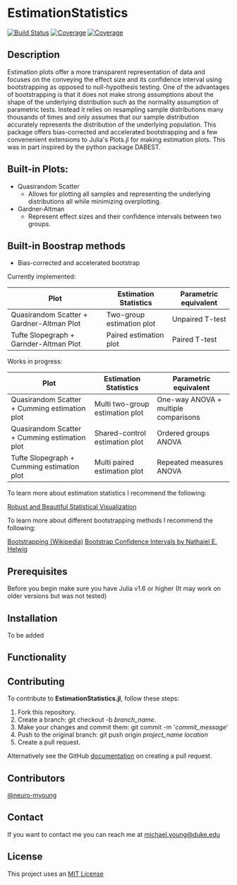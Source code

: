 # EstimationStatistics

[![Build Status](https://ci.appveyor.com/api/projects/status/github/neuro-myoung/EstimationStatistics.jl?svg=true)](https://ci.appveyor.com/project/neuro-myoung/EstimationStatistics-jl)
[![Coverage](https://codecov.io/gh/neuro-myoung/EstimationStatistics.jl/branch/master/graph/badge.svg)](https://codecov.io/gh/neuro-myoung/EstimationStatistics.jl)
[![Coverage](https://coveralls.io/repos/github/neuro-myoung/EstimationStatistics.jl/badge.svg?branch=master)](https://coveralls.io/github/neuro-myoung/EstimationStatistics.jl?branch=master)


## Description
Estimation plots offer a more transparent representation of data and focuses on the conveying the effect size and its confidence interval using bootstrapping as opposed to null-hypothesis testing. One of the advantages of bootstrapping is that it does not make strong assumptions about the shape of the underlying distribution such as the normality assumption of parametric tests. Instead it relies on resampling sample distributions many thousands of times and only assumes that our sample distribution accurately represents the distribution of the underlying population. This package offers bias-corrected and accelerated bootstrapping and a few convenenient extensions to Julia's Plots.jl for making estimation plots. This was in part inspired by the python package DABEST. 




## Built-in Plots:

* Quasirandom Scatter
  * Allows for plotting all samples and representing the underlying distributions all while minimizing overplotting.
* Gardner-Altman
  * Represent effect sizes and their confidence intervals between two groups.




## Built-in Boostrap methods

* Bias-corrected and accelerated bootstrap



Currently implemented:

| Plot      | Estimation Statistics | Parametric equivalent |
| ----------- | ----------- | ---------- |
| Quasirandom Scatter + Gardner-Altman Plot | Two-group estimation plot |    Unpaired T-test    |
| Tufte Slopegraph + Garnder-Altman Plot | Paired estimation plot | Paired T-test        |




Works in progress:

| Plot      | Estimation Statistics | Parametric equivalent |
| ----------- | ----------- | ---------- |
| Quasirandom Scatter + Cumming estimation plot | Multi two-group estimation plot| One-way ANOVA + multiple comparisons |
| Quasirandom Scatter + Cumming estimation plot |   Shared-control estimation plot   |    Ordered groups ANOVA    |
| Tufte Slopegraph + Cumming estimation plot   |    Multi paired estimation plot   | Repeated measures ANOVA |




To learn more about estimation statistics I recommend the following:

[Robust and Beautiful Statistical Visualization](https://acclab.github.io/DABEST-python-docs/robust-beautiful.html)

To learn more about different bootstrapping methods I recommend the following:

[Bootstrapping (Wikipedia)](https://en.wikipedia.org/wiki/Bootstrapping_(statistics))
[Bootstrap Confidence Intervals by Nathaiel E. Helwig](http://users.stat.umn.edu/~helwig/notes/bootci-Notes.pdf)

## Prerequisites

Before you begin make sure you have Julia v1.6 or higher (It may work on older versions but was not tested)

## Installation

To be added

## Functionality

## Contributing
To contribute to **EstimationStatistics.jl**, follow these steps:

1. Fork this repository.
2. Create a branch: git checkout -b *branch_name*.
3. Make your changes and commit them: git commit -m '*commit_message*'
4. Push to the original branch: git push origin *project_name* *location*
5. Create a pull request.

Alternatively see the GitHub [documentation](https://help.github.com/en/github/collaborating-with-issues-and-pull-requests/creating-a-pull-request) on creating a pull request.

## Contributors

[@neuro-myoung](https://github.com/neuro-myoung)

## Contact

If you want to contact me you can reach me at michael.young@duke.edu

## License
This project uses an [MIT License](https://opensource.org/licenses/MIT)
